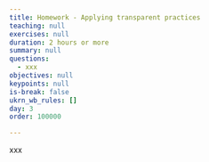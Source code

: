 ```yaml
---
title: Homework - Applying transparent practices
teaching: null
exercises: null
duration: 2 hours or more
summary: null
questions:
  - xxx
objectives: null
keypoints: null
is-break: false
ukrn_wb_rules: []
day: 3
order: 100000

---
```


xxx
